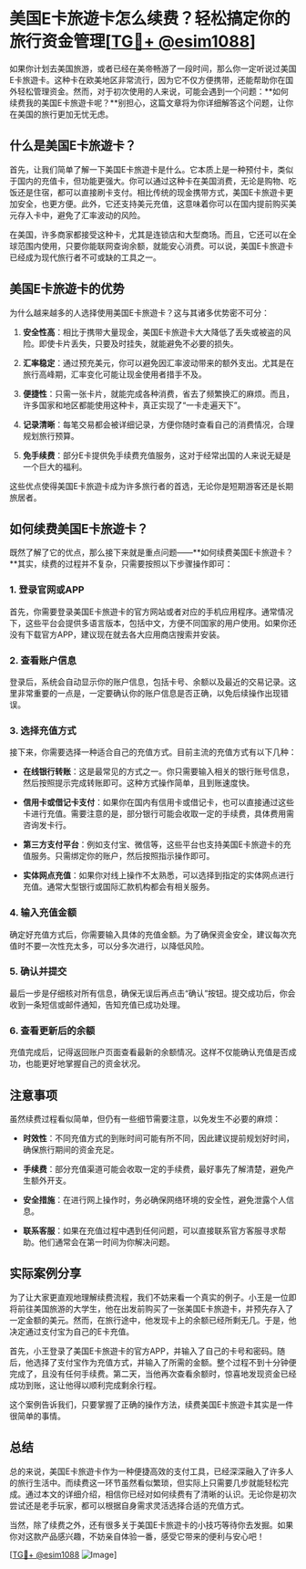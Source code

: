 # 美国E卡旅遊卡怎么续费？轻松搞定你的旅行资金管理[[TG💪+ @esim1088](https://t.me/s/esim1088)]

如果你计划去美国旅游，或者已经在美帝畅游了一段时间，那么你一定听说过美国E卡旅遊卡。这种卡在欧美地区非常流行，因为它不仅方便携带，还能帮助你在国外轻松管理资金。然而，对于初次使用的人来说，可能会遇到一个问题：**如何续费我的美国E卡旅遊卡呢？**别担心，这篇文章将为你详细解答这个问题，让你在美国的旅行更加无忧无虑。

## 什么是美国E卡旅遊卡？

首先，让我们简单了解一下美国E卡旅遊卡是什么。它本质上是一种预付卡，类似于国内的充值卡，但功能更强大。你可以通过这种卡在美国消费，无论是购物、吃饭还是住宿，都可以直接刷卡支付。相比传统的现金携带方式，美国E卡旅遊卡更加安全，也更方便。此外，它还支持美元充值，这意味着你可以在国内提前购买美元存入卡中，避免了汇率波动的风险。

在美国，许多商家都接受这种卡，尤其是连锁店和大型商场。而且，它还可以在全球范围内使用，只要你能联网查询余额，就能安心消费。可以说，美国E卡旅遊卡已经成为现代旅行者不可或缺的工具之一。

## 美国E卡旅遊卡的优势

为什么越来越多的人选择使用美国E卡旅遊卡？这与其诸多优势密不可分：

1. **安全性高**：相比于携带大量现金，美国E卡旅遊卡大大降低了丢失或被盗的风险。即使卡片丢失，只要及时挂失，就能避免不必要的损失。
   
2. **汇率稳定**：通过预充美元，你可以避免因汇率波动带来的额外支出。尤其是在旅行高峰期，汇率变化可能让现金使用者措手不及。

3. **便捷性**：只需一张卡片，就能完成各种消费，省去了频繁换汇的麻烦。而且，许多国家和地区都能使用这种卡，真正实现了“一卡走遍天下”。

4. **记录清晰**：每笔交易都会被详细记录，方便你随时查看自己的消费情况，合理规划旅行预算。

5. **免手续费**：部分E卡提供免手续费充值服务，这对于经常出国的人来说无疑是一个巨大的福利。

这些优点使得美国E卡旅遊卡成为许多旅行者的首选，无论你是短期游客还是长期旅居者。

## 如何续费美国E卡旅遊卡？

既然了解了它的优点，那么接下来就是重点问题——**如何续费美国E卡旅遊卡？**其实，续费的过程并不复杂，只需要按照以下步骤操作即可：

### 1. 登录官网或APP

首先，你需要登录美国E卡旅遊卡的官方网站或者对应的手机应用程序。通常情况下，这些平台会提供多语言版本，包括中文，方便不同国家的用户使用。如果你还没有下载官方APP，建议现在就去各大应用商店搜索并安装。

### 2. 查看账户信息

登录后，系统会自动显示你的账户信息，包括卡号、余额以及最近的交易记录。这里非常重要的一点是，一定要确认你的账户信息是否正确，以免后续操作出现错误。

### 3. 选择充值方式

接下来，你需要选择一种适合自己的充值方式。目前主流的充值方式有以下几种：

- **在线银行转账**：这是最常见的方式之一。你只需要输入相关的银行账号信息，然后按照提示完成转账即可。这种方式操作简单，且到账速度快。
  
- **信用卡或借记卡支付**：如果你在国内有信用卡或借记卡，也可以直接通过这些卡进行充值。需要注意的是，部分银行可能会收取一定的手续费，具体费用需咨询发卡行。

- **第三方支付平台**：例如支付宝、微信等，这些平台也支持美国E卡旅遊卡的充值服务。只需绑定你的账户，然后按照指示操作即可。

- **实体网点充值**：如果你对线上操作不太熟悉，可以选择到指定的实体网点进行充值。通常大型银行或国际汇款机构都会有相关服务。

### 4. 输入充值金额

确定好充值方式后，你需要输入具体的充值金额。为了确保资金安全，建议每次充值时不要一次性充太多，可以分多次进行，以降低风险。

### 5. 确认并提交

最后一步是仔细核对所有信息，确保无误后再点击“确认”按钮。提交成功后，你会收到一条短信或邮件通知，告知充值已成功处理。

### 6. 查看更新后的余额

充值完成后，记得返回账户页面查看最新的余额情况。这样不仅能确认充值是否成功，也能更好地掌握自己的资金状况。

## 注意事项

虽然续费过程看似简单，但仍有一些细节需要注意，以免发生不必要的麻烦：

- **时效性**：不同充值方式的到账时间可能有所不同，因此建议提前规划好时间，确保旅行期间的资金充足。
  
- **手续费**：部分充值渠道可能会收取一定的手续费，最好事先了解清楚，避免产生额外开支。

- **安全措施**：在进行网上操作时，务必确保网络环境的安全性，避免泄露个人信息。

- **联系客服**：如果在充值过程中遇到任何问题，可以直接联系官方客服寻求帮助。他们通常会在第一时间为你解决问题。

## 实际案例分享

为了让大家更直观地理解续费流程，我们不妨来看一个真实的例子。小王是一位即将前往美国旅游的大学生，他在出发前购买了一张美国E卡旅遊卡，并预先存入了一定金额的美元。然而，在旅行途中，他发现卡上的余额已经所剩无几。于是，他决定通过支付宝为自己的E卡充值。

首先，小王登录了美国E卡旅遊卡的官方APP，并输入了自己的卡号和密码。随后，他选择了支付宝作为充值方式，并输入了所需的金额。整个过程不到十分钟便完成了，且没有任何手续费。第二天，当他再次查看余额时，惊喜地发现资金已经成功到账，这让他得以顺利完成剩余行程。

这个案例告诉我们，只要掌握了正确的操作方法，续费美国E卡旅遊卡其实是一件很简单的事情。

## 总结

总的来说，美国E卡旅遊卡作为一种便捷高效的支付工具，已经深深融入了许多人的旅行生活中。而续费这一环节虽然看似繁琐，但实际上只需要几步就能轻松完成。通过本文的详细介绍，相信你已经对如何续费有了清晰的认识。无论你是初次尝试还是老手玩家，都可以根据自身需求灵活选择合适的充值方式。

当然，除了续费之外，还有很多关于美国E卡旅遊卡的小技巧等待你去发掘。如果你对这款产品感兴趣，不妨亲自体验一番，感受它带来的便利与安心吧！

[[TG💪+ @esim1088](https://t.me/s/esim1088) ![Image](https://i.postimg.cc/4NQfJmqS/Snipaste-2025-05-13-00-14-12.png)]